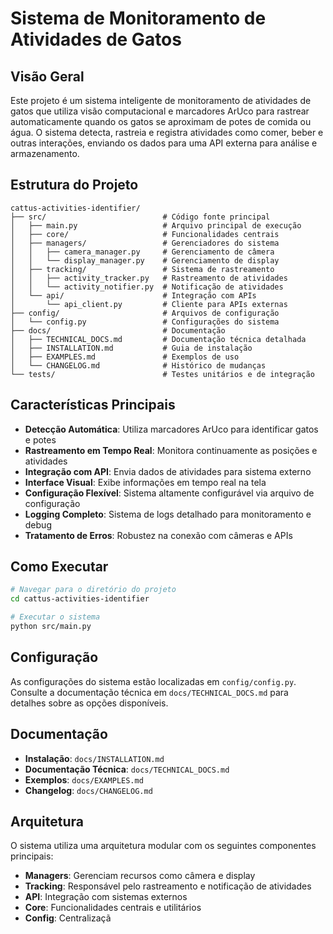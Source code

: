 # Sistema de Monitoramento de Atividades de Gatos

## Visão Geral

Este projeto é um sistema inteligente de monitoramento de atividades de gatos que utiliza visão computacional e marcadores ArUco para rastrear automaticamente quando os gatos se aproximam de potes de comida ou água. O sistema detecta, rastreia e registra atividades como comer, beber e outras interações, enviando os dados para uma API externa para análise e armazenamento.

## Estrutura do Projeto

```
cattus-activities-identifier/
├── src/                          # Código fonte principal
│   ├── main.py                   # Arquivo principal de execução
│   ├── core/                     # Funcionalidades centrais
│   ├── managers/                 # Gerenciadores do sistema
│   │   ├── camera_manager.py     # Gerenciamento de câmera
│   │   └── display_manager.py    # Gerenciamento de display
│   ├── tracking/                 # Sistema de rastreamento
│   │   ├── activity_tracker.py   # Rastreamento de atividades
│   │   └── activity_notifier.py  # Notificação de atividades
│   └── api/                      # Integração com APIs
│       └── api_client.py         # Cliente para APIs externas
├── config/                       # Arquivos de configuração
│   └── config.py                 # Configurações do sistema
├── docs/                         # Documentação
│   ├── TECHNICAL_DOCS.md         # Documentação técnica detalhada
│   ├── INSTALLATION.md           # Guia de instalação
│   ├── EXAMPLES.md               # Exemplos de uso
│   └── CHANGELOG.md              # Histórico de mudanças
└── tests/                        # Testes unitários e de integração
```

## Características Principais

- **Detecção Automática**: Utiliza marcadores ArUco para identificar gatos e potes
- **Rastreamento em Tempo Real**: Monitora continuamente as posições e atividades
- **Integração com API**: Envia dados de atividades para sistema externo
- **Interface Visual**: Exibe informações em tempo real na tela
- **Configuração Flexível**: Sistema altamente configurável via arquivo de configuração
- **Logging Completo**: Sistema de logs detalhado para monitoramento e debug
- **Tratamento de Erros**: Robustez na conexão com câmeras e APIs

## Como Executar

```bash
# Navegar para o diretório do projeto
cd cattus-activities-identifier

# Executar o sistema
python src/main.py
```

## Configuração

As configurações do sistema estão localizadas em `config/config.py`. Consulte a documentação técnica em `docs/TECHNICAL_DOCS.md` para detalhes sobre as opções disponíveis.

## Documentação

- **Instalação**: `docs/INSTALLATION.md`
- **Documentação Técnica**: `docs/TECHNICAL_DOCS.md`
- **Exemplos**: `docs/EXAMPLES.md`
- **Changelog**: `docs/CHANGELOG.md`

## Arquitetura

O sistema utiliza uma arquitetura modular com os seguintes componentes principais:

- **Managers**: Gerenciam recursos como câmera e display
- **Tracking**: Responsável pelo rastreamento e notificação de atividades
- **API**: Integração com sistemas externos
- **Core**: Funcionalidades centrais e utilitários
- **Config**: Centralizaçã